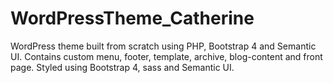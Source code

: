 # WordPressTheme_Catherine
WordPress theme built from scratch using PHP, Bootstrap 4 and Semantic UI. 
Contains custom menu, footer, template, archive, blog-content and front page. Styled using Bootstrap 4, sass and Semantic UI. 
